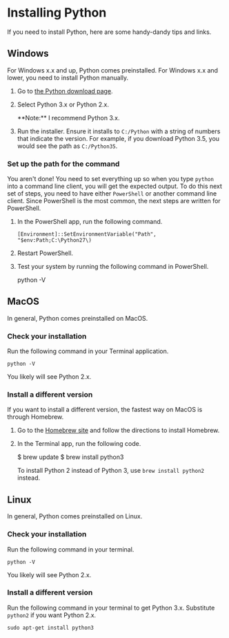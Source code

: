 # Installing Python

If you need to install Python, here are some handy-dandy tips and links.

## Windows

For Windows x.x and up, Python comes preinstalled. For Windows x.x and lower,
you need to install Python manually.

1.  Go to [the Python download page](https://www.python.org/downloads/).

1.  Select Python 3.x or Python 2.x.

    <div class="note">**Note:** I recommend Python 3.x.</div>

1.  Run the installer. Ensure it installs to `C:/Python` with a string of numbers
   that indicate the version. For example, if you download Python 3.5, you would
   see the path as `C:/Python35`.

### Set up the path for the command

You aren't done! You need to set everything up so when you type `python` into
a command line client, you will get the expected output. To do this next set of
steps, you need to have either `PowerShell` or another command line client.
Since PowerShell is the most common, the next steps are written for
PowerShell.

1.  In the PowerShell app, run the following command.

        [Environment]::SetEnvironmentVariable("Path", "$env:Path;C:\Python27\)

1.  Restart PowerShell.

1.  Test your system by running the following command in PowerShell.

       python -V

## MacOS

In general, Python comes preinstalled on MacOS.

### Check your installation

Run the following command in your Terminal application.

    python -V

You likely will see Python 2.x.

### Install a different version

If you want to install a different version, the fastest way on MacOS is through
Homebrew.

1.  Go to the [Homebrew site](https://brew.sh/) and follow the directions to
   install Homebrew.

1.  In the Terminal app, run the following code.

       $ brew update
       $ brew install python3

    To install Python 2 instead of Python 3, use `brew install python2` instead.

## Linux

In general, Python comes preinstalled on Linux.

### Check your installation

Run the following command in your terminal.

    python -V

You likely will see Python 2.x.

### Install a different version

Run the following command in your terminal to get Python 3.x. Substitute
`python2` if you want Python 2.x.

    sudo apt-get install python3
